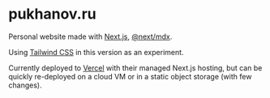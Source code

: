 # pukhanov.ru

Personal website made with [Next.js](https://nextjs.org/), [@next/mdx](https://nextjs.org/docs/app/building-your-application/configuring/mdx).

Using [Tailwind CSS](https://tailwindcss.com/) in this version as an experiment.

Currently deployed to [Vercel](https://vercel.com/) with their managed Next.js hosting, but can be quickly re-deployed on a cloud VM or in a static object storage (with few changes).
